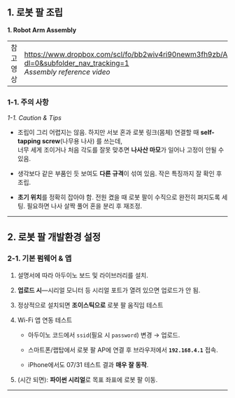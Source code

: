 ## 1. 로봇 팔 조립   
**1. Robot Arm Assembly**

| | |
|---|---|
| 참고 영상 | https://www.dropbox.com/scl/fo/bb2wiv4ri90newm3fh9zb/AAhAH2c5_2q5Hxazu7Q5780/Assembly%20video?dl=0&subfolder_nav_tracking=1 <br> *Assembly reference video* |

### 1-1. 주의 사항   
*1-1. Caution & Tips*

- 조립이 그리 어렵지는 않음. 하지만 서보 혼과 로봇 링크(몸체) 연결할 때 **self-tapping screw**(나무용 나사) 를 쓰는데,  
  너무 세게 조이거나 처음 각도를 잘못 맞추면 **나사산 마모**가 일어나 고정이 안될 수 있음.  

- 생각보다 같은 부품인 듯 보여도 **다른 규격**이 섞여 있음. 작은 특징까지 잘 확인 후 조립.  

- **초기 위치**를 정확히 잡아야 함. 전원 켰을 때 로봇 팔이 수직으로 완전히 펴지도록 세팅. 필요하면 나사 살짝 풀어 혼을 분리 후 재조정.  

---

## 2. 로봇 팔 개발환경 설정   

### 2-1. 기본 펌웨어 & 앱   

1. 설명서에 따라 아두이노 보드 및 라이브러리를 설치.  

2. **업로드 시**—시리얼 모니터 등 시리얼 포트가 열려 있으면 업로드가 안 됨.  

3. 정상적으로 설치되면 **조이스틱으로** 로봇 팔 움직임 테스트 

4. Wi-Fi 앱 연동 테스트 

   - 아두이노 코드에서 `ssid`(필요 시 `password`) 변경 → 업로드.  

   - 스마트폰/랩탑에서 로봇 팔 AP에 연결 후 브라우저에서 **`192.168.4.1`** 접속.  

   - iPhone에서도 07/31 테스트 결과 **매우 잘 동작**.  

5. (시간 되면): **파이썬 시리얼**로 목표 좌표에 로봇 팔 이동.  

---
